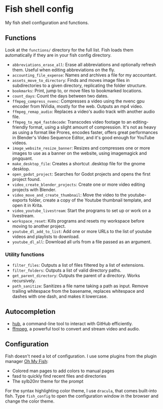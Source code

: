 # Fish shell config

My fish shell configuration and functions.

## Functions ##

Look at the `functions/` directory for the full list. Fish loads them automatically if they are in your fish config directory.

- `abbreviations_erase_all`: Erase all abbreviations and optionally refresh them. Useful when editing abbreviations on the fly.
- `accounting_file_expense`: Names and archives a file for my accountant.
- `assets_move_to_directory`: Finds and moves image files in subdirectories to a given directory, replicating the folder structure.
- `bookmarks`: Print, jump to, or move files to bookmarked locations.
- `count_days`: Count the days between two dates.
- `ffmpeg_compress_nvenc`: Compresses a video using the nvenc gpu encoder from NVidia, mostly for the web. Outputs an mp4 video.
- `ffmpeg_remap_audio`: Replaces a video's audio track with another audio file.
- `ffmpeg_to_mp4_fastdecode`: Transcodes video footage to an editing-friendly format, using a slight amount of compression. It's not as heavy as using a format like Prores, encodes faster, offers great performances in Blender's Video Sequence Editor, and it's good enough for YouTube videos.
- `image_website_resize_banner`: Resizes and compresses one or more images to use as a banner on the website, using imagemagick and pngquant.
- `make_desktop_file`: Creates a shortcut .desktop file for the gnome desktop.
- `open_godot_project`: Searches for Godot projects and opens the first project found.
- `video_create_blender_projects`: Create one or more video editing projects with Blender.
- `video_move_and_create_thumbnail`: Move the video to the youtube-exports folder, create a copy of the Youtube thumbnail template, and open it in Krita.
- `video_youtube_livestream`: Start the programs to set up or work on a livestream.
- `workspace_reset`: Kills programs and resets my workspace before moving to another project.
- `youtube_dl_add_to_list`: Add one or more URLs to the list of youtube videos and playlists to download.
- `youtube_dl_all`: Download all urls from a file passed as an argument.

### Utility functions ###

- `filter_files`: Outputs a list of files filtered by a list of extensions.
- `filter_folders`: Outputs a list of valid directory paths.
- `get_parent_directory`: Outputs the parent of a directory. Works recursively.
- `path_sanitize`: Sanitizes a file name taking a path as input. Remove trailing whitespace from the basename, replaces whitespace and dashes with one dash, and makes it lowercase.


## Autocompletion ##

- [hub](https://github.com/github/hub), a command-line tool to interact with GitHub efficiently.
- [ffmpeg](https://ffmpeg.org/), a powerful tool to convert and stream video and audio.

## Configuration ##

Fish doesn't need a lot of configuration. I use some plugins from the plugin manager [Oh My Fish](https://github.com/oh-my-fish/oh-my-fish):

- Colored man pages to add colors to manual pages
- fasd to quickly find recent files and directories
- The sylb20nr theme for the prompt

For the syntax highlighting color theme, I use `dracula`, that comes built-into fish. Type `fish_config` to open the configuration window in the browser and change the color theme.


